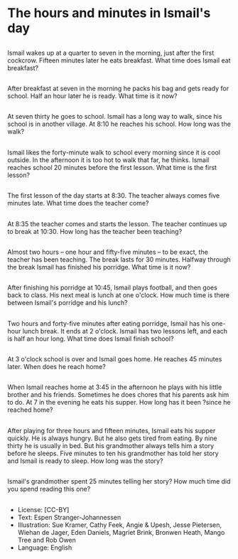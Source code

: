 # The hours and minutes in Ismail's day

##
Ismail wakes up at a quarter to seven in the
morning, just after the first cockcrow. Fifteen
minutes later he eats breakfast.
What time does Ismail eat breakfast?

##
After breakfast at seven in the
morning he packs his bag and
gets ready for school. Half an
hour later he is ready.
What time is it now?

##
At seven thirty he goes to
school. Ismail has a long way to
walk, since his school is in
another village. At 8:10 he
reaches his school.
How long was the walk?

##
Ismail likes the forty-minute walk to school
every morning since it is cool outside. In the
afternoon it is too hot to walk that far, he
thinks. Ismail reaches school 20 minutes before
the first lesson.
What time is the first lesson?

##
The first lesson of the day starts
at 8:30. The teacher always
comes five minutes late.
What time does the teacher
come?

##
At 8:35 the teacher comes and
starts the lesson. The teacher
continues up to break at 10:30.
How long has the teacher been
teaching?

##
Almost two hours – one hour
and fifty-five minutes – to be
exact, the teacher has been
teaching. The break lasts for 30
minutes. Halfway through the
break Ismail has finished his
porridge.
What time is it now?

##
After finishing his porridge at 10:45, Ismail plays football, and then goes back to
class. His next meal is lunch at one o'clock.
How much time is there between Ismail's porridge and his lunch?

##
Two hours and forty-five
minutes after eating porridge,
Ismail has his one-hour lunch
break. It ends at 2 o'clock.
Ismail has two lessons left, and
each is half an hour long.
What time does Ismail finish
school?

##
At 3 o'clock school is over and Ismail goes home. He reaches 45 minutes later.
When does he reach home?

##
When Ismail reaches home at
3:45 in the afternoon he plays
with his little brother and his
friends. Sometimes he does
chores that his parents ask him
to do. At 7 in the evening he
eats his supper.
How long has it been ?since he
reached home?

##
After playing for three hours
and fifteen minutes, Ismail eats
his supper quickly. He is always
hungry. But he also gets tired
from eating. By nine thirty he is
usually in bed. But his
grandmother always tells him a
story before he sleeps. Five
minutes to ten his grandmother
has told her story and Ismail is
ready to sleep.
How long was the story?

##
Ismail's grandmother spent 25
minutes telling her story?
How much time did you spend
reading this one?

##
* License: [CC-BY]
* Text: Espen Stranger-Johannessen
* Illustration: Sue Kramer, Cathy Feek, Angie & Upesh, Jesse Pietersen, Wiehan de Jager, Eden Daniels, Magriet Brink, Bronwen Heath, Mango Tree and Rob Owen
* Language: English

